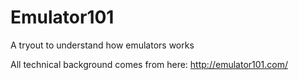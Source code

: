# Emulator101
A tryout to understand how emulators works

All technical background comes from here: http://emulator101.com/

